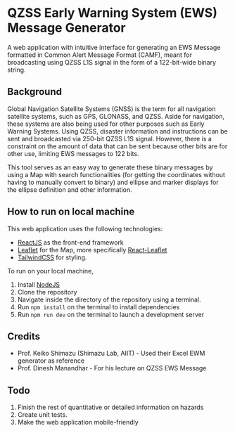 # QZSS Early Warning System (EWS) Message Generator

A web application with intuitive interface for generating an EWS Message formatted in Common Alert Message Format (CAMF), 
meant for broadcasting using QZSS L1S signal in the form of a 122-bit-wide binary string.

## Background

Global Navigation Satellite Systems (GNSS) is the term for all navigation satellite 
systems, such as GPS, GLONASS, and QZSS. Aside for navigation, these systems are also 
being used for other purposes such as Early Warning Systems. Using QZSS, 
disaster information and instructions can be sent and broadcasted via 250-bit QZSS L1S 
signal. However, there is a constraint on the amount of data that can be sent because
other bits are for other use, limiting EWS messages to 122 bits.

This tool serves as an easy way to generate these binary messages by using a Map with search 
functionalities (for getting the coordinates without having to manually convert to binary) and 
ellipse and marker displays for the ellipse definition and other information.

## How to run on local machine

This web application uses the following technologies:
- [ReactJS](https://react.dev/) as the front-end framework
- [Leaflet](https://leafletjs.com/) for the Map, more specifically [React-Leaflet](https://react-leaflet.js.org/)
- [TailwindCSS](https://tailwindcss.com/) for styling.

To run on your local machine,
1. Install [NodeJS](https://nodejs.org/en)
2. Clone the repository
3. Navigate inside the directory of the repository using a terminal.
4. Run `npm install` on the terminal to install dependencies
5. Run `npm run dev` on the terminal to launch a development server

## Credits
- Prof. Keiko Shimazu (Shimazu Lab, AIIT) - Used their Excel EWM generator as reference
- Prof. Dinesh Manandhar - For his lecture on QZSS EWS Message 

## Todo
1. Finish the rest of quantitative or detailed information on hazards
2. Create unit tests. 
3. Make the web application mobile-friendly
